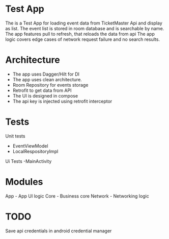 #  Test App

The is a Test App for loading event data from TicketMaster Api and display as list.
The event list is stored in room database and is searchable by name.
The app features pull to refresh, that reloads the data from api
The app logic covers edge cases of network request failure and no search results.

# Architecture

- The app uses Dagger/Hilt for DI
- The app uses clean architecture.
- Room Repository for events storage
- Retrofit to get data from API
- The UI is designed in compose
- The api key is injected using retrofit interceptor

# Tests

Unit tests
 - EventViewModel
 - LocalRespositoryImpl

Ui Tests
-MainActivity


# Modules

 App - App UI logic
 Core - Business core
 Network - Networking logic


# TODO
Save api credentials in android credential manager
